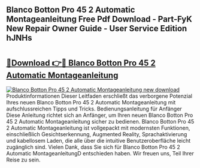 ## Blanco Botton Pro 45 2 Automatic Montageanleitung Free Pdf Download - Part-FyK New Repair Owner Guide - User Service Edition hJNHs

# <h2><a href="http://df6ibg.blite.top/?on=Blanco+Botton+Pro+45+2+Automatic+Montageanleitung">🔗Download 👉🔴 Blanco Botton Pro 45 2 Automatic Montageanleitung</a></h2>

[![Blanco Botton Pro 45 2 Automatic Montageanleitung new download](https://i.imgur.com/lujVjoI.png)](http://df6ibg.blite.top/?on=Blanco+Botton+Pro+45+2+Automatic+Montageanleitung)
Produktinformationen Dieser Leitfaden erschließt das verborgene Potenzial Ihres neuen Blanco Botton Pro 45 2 Automatic Montageanleitung mit aufschlussreichen Tipps und Tricks. Bedienungsanleitung für Anfänger Diese Anleitung richtet sich an Anfänger, um Ihren neuen Blanco Botton Pro 45 2 Automatic Montageanleitung sicher zu bedienen. Blanco Botton Pro 45 2 Automatic Montageanleitung ist vollgepackt mit modernsten Funktionen, einschließlich Gesichtserkennung, Augmented Reality, Sprachaktivierung und kabellosem Laden, die alle über die intuitive Benutzeroberfläche leicht zugänglich sind. Vielen Dank, dass Sie sich für Blanco Botton Pro 45 2 Automatic MontageanleitungD entschieden haben. Wir freuen uns, Teil Ihrer Reise zu sein.
